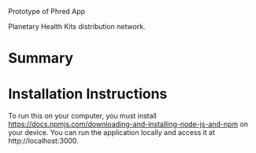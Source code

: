 Prototype of Phred App

Planetary Health Kits distribution network. 

# Summary

# Installation Instructions

To run this on your computer, you must install https://docs.npmjs.com/downloading-and-installing-node-js-and-npm on your device. You can run the application locally and access it at http://localhost:3000.
